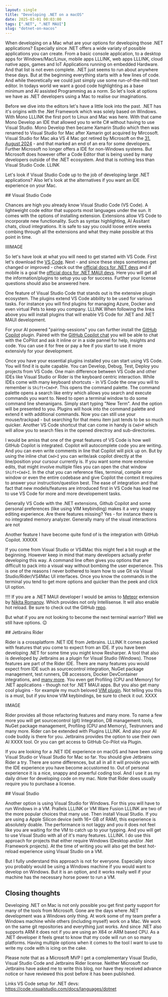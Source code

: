```yaml
---
layout: single
title: "Developing .NET on a macOS"
date: 2025-03-01 00:03:00
tags: [".NET", ".NET MAUI"]
slug: "dotnet-on-macos"
---
```


When developing on a Mac what are your options for developing those .NET applications? Especially since .NET offers a wide variaty of possible applications you can create. From a basic console application, to a desktop apps for Windows/Mac/Linux, mobile apps LLLINK, web apps LLLINK, cloud native apps, games and IoT Applications running on embedded Hardware. And that list is not even complete. .NET just seems to run about anywhere these days. But at the beginning everything starts with a few lines of code. And while theoretically we could just simply use some run-of-the-mill text editor. In todays world we want a good code highlighting as a base minimum and AI assisted Programming as a norm. So let's look at options we have as .NET developers using a Mac to realise our imaginations.

<!-- expand -->

Before we dive into the editors let's have a little look into the past. .NET has it's origins with the .Net Framework which was solely based on Windows. With Mono LLLINK the first port to Linux and Mac was here. With that came Mono Develop an IDE that allowed you to write C# without having to use Visual Studio. Mono Develop then became Xamarin Studio which then was renamed to Visual Studio for Mac after Xamarin got acquired by Mircosoft. Visual Studio for Mac aka VS 4 Mac got retired by Microsoft on the [31. August 2024](https://learn.microsoft.com/en-us/visualstudio/mac/what-happened-to-vs-for-mac?view=vsmac-2022&viewFallbackFrom=vsmac-2022&wt.mc_id=DT-MVP-5002881) - and that marked an end of an era for some developers. Further Microsoft no longer offers a IDE for non-Windows systems. But Microsoft does however offer a Code Editor that is being used by many developers outside of the .NET ecosystem.  And that is nothing less than Visual Studio Code. LLINK

Let's look if Visual Studio Code up to the job of developing large .NET applications? Also let's look at the alternatives if you want an IDE experience on your Mac.

## Visual Studio Code

Chances are high you already know Visual Studio Code (VS Code). A lightweight code editor that supports most languages under the sun. It comes with the options of installing extension. Extensions allow VS Code to incorporate new functionality. Such as syntax highlighting, AI Assitant chats, cloud integrations. It is safe to say you could loose entire weeks combing through all the extensions and what they make possible at this point in time.

IIIIMAGE

So let's have look at what you will need to get started with VS Code. First let's download the [VS Code](https://code.visualstudio.com). Next - and since these steps sometimes get changed or improved - check out the  [official docs for .NET devs](https://code.visualstudio.com/docs/languages/dotnet?wt.mc_id=DT-MVP-5002881) and if mobile is a goal the [official docs for .NET MAUI devs](https://learn.microsoft.com/en-us/dotnet/maui/get-started/installation?view=net-maui-8.0&tabs=visual-studio-code&wt.mc_id=DT-MVP-5002881). Here you will get all the information/plugins to setup you up for success. Further your license questions should also be answered here.

One feature of Visual Studio Code that stands out is the extensive plugin ecosystem. The plugins extend VS Code abbility to be used for various tasks. For instance you will find plugins for managing Azure, Docker and even virtual Pets to keep you company. LLLINK When following the links above you will install plugins that will enable VS Code for .NET and .NET MAUI development.

For your AI powered "pairing-sessions" you can further install the [GitHub Copilot](https://marketplace.visualstudio.com/items?itemName=GitHub.copilot) plugin. Paired with the [GitHub Copilot chat](https://marketplace.visualstudio.com/items?itemName=GitHub.copilot-chat) you will be able to chat with the CoPilot and ask it inline or in a side pannel for help, insights and code. You can use it for free or pay a fee if you start to use it more extensivly for your development.

Once you have your essential plugins installed you can start using VS Code. You will find it is quite capable. You can Develop, Debug, Test, Deploy you projects from VS Code. One main difference between VS Code and other IDEs like Visual Studio or Rider is the keyboard centric interaction. While IDEs come with many keyboard shortcuts - in VS Code the onw you will to remember is `Shift+Cmd+P`. This opens the command palette. The command palette opens a search like entry which allows you search and execute commands you want to. Need to open a terminal window to do some command line shenanigans. Simply start typing "New Term". And the option will be presented to you. Plugins will hook into the command palette and extend it with additional commands. Now you can still use your mouse/trackpad - but searching for that menu item just tends to be so much quicker. Another VS Code shortcut that can come in handy is `Cmd+P` which will allow you to search files in the opened directroy and sub-directories.

I would be amiss that one of the great features of VS Code is how well GitHub Copilot is integrated. Copilot will autocomplete code you are writing. And you can even write comments in line that Copilot will pick up on. But by using the inline chat `Cmd+I` you can write/ask copilot directly at the line/position your cursour currently is. If you want some more extensive edits, that might involve multiple files you can open the chat window `Shift+Cmd+I`. In the chat you can reference files, terminal, compile error window or even the entire codebase and give Copilot the context it requires to answer your instruction/question best. The ease of integration and that fact that new models/features are introduced first in VS Code has lead me to use VS Code for more and more developement tasks.

Generally VS Code with the .NET extensions, Github Copilot and some personal preferences (like using VIM keybinding) makes it a very snappy editing experience. Are there features missing? Yes - for instance there is no integrated memory analyzer. Generally many of the visual interactions are not 

Another feature I have become quite fond of is the integration with GitHub Copilot. XXXXX		

If you come from Visual Studio or VS4Mac this might feel a bit rough at the beginning. However keep in mind that many developers actually prefer developing this way. A command line often gives you options that are difficult to pack into a visual way without bombing the user experience. This is one of the reasons I never bothered to learn how to use Git via Visual Studio/Rider/VS4Mac UI interfaces. Once you know the commands in the terminal you tend to get more options and quicker than the peek and click UI option.

!!!! If you are a .NET MAUI developer I would be amiss to  [Meteor](https://marketplace.visualstudio.com/items?itemName=nromanov.dotnet-meteor) extension by [Nikita Romanov](https://www.linkedin.com/in/nikita-romanov-75b837281/). Which provides not only  Intellisense. It will also enable hot reload. Be sure to check out the GitHub [repo](https://github.com/JaneySprings/DotNet.Meteor).

But what if you are not looking to become the next terminal warrior? Well we still have options. 😉

## Jetbrains Rider

Rider is a crossplatform .NET IDE from Jetbrains. LLLINK It comes packed with features that you come to expect from an IDE. If you have been developing .NET for some time you might know Resharper. A tool that also is developed by Jetbrains as a plugin for Visual Studio (Windows). Those features are part of the Rider IDE. There are many features you would expect from IDE such as sourcecontrol integration, NuGet package management, test runners, DB accessors, Docker DevContainer integrations, and [many more](https://www.jetbrains.com/rider/features/). You even get Profiling (CPU and Memory) for .NET applications - though not for .NET MAUI apps. But you also get many cool plugins - for example my much beloved [VIM plugin](https://github.com/JetBrains/ideavim). Not telling you this is a must, but if you know VIM keybindings, be sure to check it out. XXXX

IIMAGE

Rider provides all those refactoring features and many more. To name a few more you will get sourcecontrol (git) Integration, DB management tools, NuGet package management, Profiling (CPU and Memory), Testrunners and many more. Rider can be extended with Plugins LLLINK. And also your AI code buddy is there for you. Jetbrains provides the option to use their own AI XXXX tool. Or you can get access to GitHub Co-Pilot via Plugin.

If you are looking for a .NET IDE experience on macOS and have been using Visual Studio or Visual Studio for Mac so far. You should give Jetbrains Rider a try. There are some differences, but all in all it will provide you with the IDE experience you have become accustomed to. Out of personal experience it is a nice, snappy and powerful coding tool. And I use it as my daily driver for developing code on my mac. Note that Rider does usually require you to purchase a license.

## Visual Studio

Another option is using Visual Studio for Windows. For this you will have to run Windows in a VM. Prallels LLLINK or VM Ware Fusion LLLINK are two of the more popular choices that many use. Then install Visual Studio. If you are using a Apple Silicon device (with 16+ GB of RAM), this experience is absolutely doable. The performance is not laggy and you it does not feel like you are waiting for the VM to catch up to your typping. And you will get to use Visual Studio with all of it's many features. LLLINK. I do use this approach for projects that either require Windows (Desktop and/or .Net Framework projects). At the time of writing you will also get the best hot-reload experience using Visual Studio on a VM.

But I fully understand this approach is not for everyone. Especially since you probably would be using a Windows machine if you would want to develop on Windows. But it is an option, and it works really well if your machine has the necessary horse power to run a VM.

## Closing thoughts

Developing .NET on Mac is not only possible you get first party support for many of the tools from Microsoft. Gone are the days where .NET development was a Windows only thing. At work some of my team prefer a Windows machine while others (including myself) work on a Mac. We work on the same git repositories and everything just works. And since .NET also supports ARM it does not if you are using an X64 or ARM based CPU. As a .NET developer it feels great to know that my code will run on so many platforms. Having multiple options when it comes to the tool I want to use to write my code with is icing on the cake.

Please note that as a Microsoft MVP I get a complementary Visual Studio, Visual Studio Code and Jetbrains Rider license. Neither Microsoft nor Jetbrains have asked me to write this blog, nor have they received advance notice or have reviewed this post before it has been published.



Links VS Code setup for .NET devs: https://code.visualstudio.com/docs/languages/dotnet